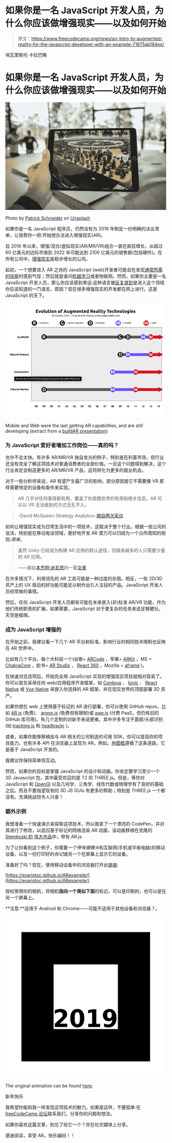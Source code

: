 # 如果你是一名 JavaScript 开发人员，为什么你应该做增强现实——以及如何开始

> 原文：<https://www.freecodecamp.org/news/an-intro-to-augmented-reality-for-the-javascript-developer-with-an-example-71875ab184ee/>

埃瓦里斯托·卡拉巴略

# 如果你是一名 JavaScript 开发人员，为什么你应该做增强现实——以及如何开始

![1*hIfbsKuXmHPb0qEKvotZ4A](img/be3f1fa3677d4914d33a109e1190115c.png)

Photo by [Patrick Schneider](https://unsplash.com/photos/87oz2SoV9Ug?utm_source=unsplash&utm_medium=referral&utm_content=creditCopyText) on [Unsplash](https://unsplash.com/search/photos/augmented-reality?utm_source=unsplash&utm_medium=referral&utm_content=creditCopyText)

如果你是一名 JavaScript 程序员，仍然没有为 2019 年制定一份明确的决议清单，让我帮你一把:开始想办法进入增强现实(AR)。

自 2016 年以来，增强/混合/虚拟现实(AR/MR/VR)组合一直在疯狂增长，从超过 60 亿美元的边际市值到 2022 年可能达到 2100 亿美元的销售额(包括硬件)。在所有公司中，[增强现实](https://www.telecompetitor.com/ar-vr-forecast-bad-quarter-good-future/)是稳步增长的公司。

起初，一个想要进入 AR 之舟的 JavaScript (web)开发者可能会在发现[通常所需的技能](https://blog.pusher.com/how-you-can-become-an-ar-vr-developer/)时感到气馁；然后就是谁问[机器学习](https://medium.freecodecamp.org/8-ways-ai-makes-virtual-augmented-reality-even-more-real-25037707cfa1)或者物联网。然而，如果你主要是一名 JavaScript 开发人员，那么你应该感到幸运:这种语言被[反复提到](https://www.quora.com/What-programming-language-is-used-to-create-virtual-reality-experiences-and-programs)是进入这个领域你应该知道的一门语言。原因？现在很多增强现实的开发都在网上进行。这是 JavaScript 的天下。

![1*m3EEXIiH_ZXxVzl-7-grLg](img/b16abeb2513eabc2514cc97fe362c7f7.png)

Mobile and Web were the last getting AR capabilities, and are still developing (extract from a [buildAR presentation](https://www.slideshare.net/robman/web-standards-adoption-in-the-ar-market/6))

### 为 JavaScript 爱好者增加工作岗位——真的吗？

也许不会太快。有许多 AR/MR/VR 独自发光的例子，特别是在利基市场，但行业还没有完全了解这项技术对普通消费者的全部价值。一旦这个问题得到解决，这个行业肯定会制造更多的 AR/MR/VR 产品，这将转化为更多的就业机会。

对于一些分析师来说，AR 有望产生最广泛的影响，部分原因是它不需要像 VR 那样需要特定的设备和条件来实现。

> AR 几乎对任何事情都有用，覆盖了你周围世界的有用和相关信息。AR 可以以 VR 无法做到的方式无孔不入。

> -David McQueen-Strategy Analytics-[摘自两次采访](https://www.twice.com/product/ces-2018-how-disruptive-can-vr-ar-become-roundtable-discussion)

如何让增强现实成为日常生活中的一项技术，这取决于整个行业。根据一些公司的说法，特别是在移动电话领域，更好地开发 AR 潜力可以归结为一个众所周知的规则:*简单*。

> 虽然 Unity 已经成为构建 AR 应用的默认途径，但越来越多的人只需要少量的 AR 应用。

> ——摘自[本杰明·迪瓦恩](https://www.freecodecamp.org/news/an-intro-to-augmented-reality-for-the-javascript-developer-with-an-example-71875ab184ee/undefined)的一篇[文章](https://medium.com/homestory-ar/building-an-ar-ai-furniture-app-with-react-native-1847bc1fcbaa)

在许多情况下，利用领先的 AR 工具可能是一种过度的杀戮。相反，一些 2D/3D 资产上的 UX 驱动的好功能可能足以制作出引人注目的产品。JavaScript 开发人员经常做的事情。

然后，任何 JavaScript 开发人员都有可能在未来嵌入(非)标准 AR/VR 功能，作为他们传统职责的扩展。如果需要，JavaScript 对于更复杂的任务来说足够健壮。天空是极限。

### 成为 JavaScript 增强的

在开始之前，我建议看一下几个 AR 平台和标准。影响行业的相同技术限制也反映在 AR 世界中。

比如有几个平台，每个大科技一个(谷歌= [ARCode](https://developers.google.com/ar/discover/) ，苹果= [ARKit](https://developer.apple.com/arkit/) ，MS = [ChakraCore](https://github.com/microsoft/chakracore) ，脸书= [AR Studio](https://developers.facebook.com/blog/post/2018/05/01/ar-studio-create-distribute/) ， [React 360](https://facebook.github.io/react-360/) ，Mozilla = [aframe](https://aframe.io/) )。

在快速浏览选项后，开始完全用 JavaScript 实现的增强现实项目就相对容易了。你可以首先采用任何 web/应用程序开发框架，如 [Cordova](https://cordova.apache.org/) 、 [Ionic](https://ionicframework.com/) 、 [React Native](https://facebook.github.io/react-native/) 或 [Vue Native](https://vue-native.io/) 来嵌入你选择的 AR 框架，并在现实世界的顶部部署 3D 资产。

如果你想在 web 上使用基于标记的 AR 进行部署，你可以使用 GitHub repos，比如 [AR.js](https://github.com/jeromeetienne/AR.js) (免费)、 [argon.js](https://www.argonjs.io/) (免费但有限制)或 [awe.js](https://awe.media/) (付费 PaaS，但仍有旧的 GitHub 库可用)。有几个定制的对新手来说更难，其中许多专注于面部/头部识别(如 [tracking.js](https://trackingjs.com/) 和 [headtrackr](https://github.com/auduno/headtrackr) )。

或者，如果你能够移植由与 AR 相关的公司制造的可用 SDK，你可以提高你的项目能力。也有许多 API 在浏览器上呈现为 AR。例如，[地图框](https://www.mapbox.com/)遵循了这条道路，它是基于 JavaScript 开发的。

我建议你保持简单但互动。

然而，如果你的目标是掌握 JavaScript 的设计和动画，你肯定要学习至少一个 3D Javascript 包，其中最受欢迎的是 T2 的 THREE.js。但是，等你对 JavaScript 和 [OpenGl](https://www.opengl.org/) 以及几何学、三角学、线性代数或物理学有了良好的基础之后。而且不要指望现有的 3D JS GUIs 有更多的帮助；特别是 THREE.js 一个都没有。充满挑战但令人兴奋！

### 额外示例

我想准备一个快速演示来探索这项技术，所以我拿了一个漂亮的 CodePen，并对其进行了修改，以适应基于标记的网络渲染 AR 动画，该动画移植在克隆的 [Stemkoski 的](https://github.com/stemkoski/AR-Examples) [伟大作品](https://stemkoski.github.io/AR-Examples/)中，带有 AR.js

为了让你看到这个例子，你需要*一个带有摄像头*和互联网(手机或平板电脑)的移动设备，以及一份打印好的*标记*或另一个在屏幕上显示它的设备。

准备好了吗？现在，使用移动设备中的浏览器打开此[链接](https://evaristoc.github.io/ARexample/):

[https://evaristoc.github.io/ARexample/](https://evaristoc.github.io/ARexample/)

授权使用你的相机，将相机**指向一个类似下面**的标记，可以是印刷的，也可以是在另一个屏幕上。

**注意:**适用于 Android 和 Chrome——可能不适用于其他设备和浏览器？。

![1*7g9MciK6LR-9VRcH-LePSQ](img/077707b6ee3cbe4fa419a1ae1c964452.png)

The original animation can be found [here](https://codepen.io/rainner/details/LREdXd).

新年快乐

我希望你能和我一样发现这项技术的魅力。如果是这样，不要孤单:在 [freeCodeCamp 论坛](https://www.freecodecamp.org/forum/)联系我们，分享你的问题和想法。

如果你喜欢这篇文章，别忘了给它一个？并在社交媒体上分享。

感谢阅读，享受 AR，快乐编码！！